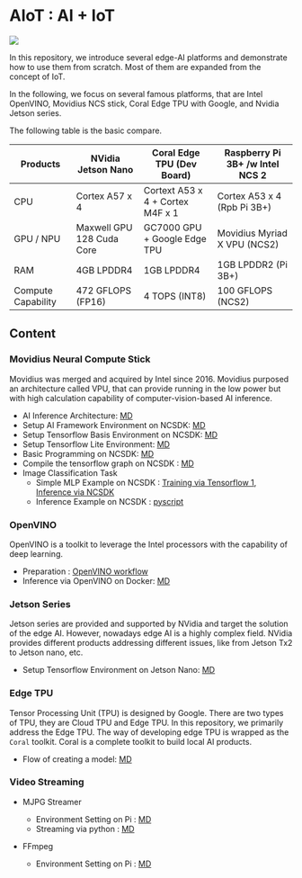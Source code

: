 # AIoT : AI + IoT

[![](https://img.shields.io/badge/doc-stable-green)](README.md)

In this repository, we introduce several edge-AI platforms and demonstrate how to use them from scratch. Most of them are expanded from the concept of IoT.

In the following, we focus on several famous platforms, that are Intel OpenVINO, Movidius NCS stick, Coral Edge TPU with Google, and Nvidia Jetson series.

The following table is the basic compare.

| Products | NVidia Jetson Nano | Coral Edge TPU (Dev Board) | Raspberry Pi 3B+ /w Intel NCS 2 |
| -- | -- | -- | -- |
| CPU | Cortex A57 x 4 | Cortext A53 x 4 + Cortex M4F x 1 | Cortex A53 x 4 (Rpb Pi 3B+) |
| GPU / NPU | Maxwell GPU 128 Cuda Core | GC7000 GPU + Google Edge TPU | Movidius Myriad X VPU (NCS2) |
| RAM | 4GB LPDDR4 | 1GB LPDDR4 | 1GB LPDDR2 (Pi 3B+) |
| Compute Capability | 472 GFLOPS (FP16) | 4 TOPS (INT8) | 100 GFLOPS (NCS2) |

## Content

### Movidius Neural Compute Stick

Movidius was merged and acquired by Intel since 2016. Movidius purposed an architecture called VPU, that can provide running in the low power but with high calculation capability of computer-vision-based AI inference.

* AI Inference Architecture: [MD](pi_movidius/AI_Inference_Architecture.md)
* Setup AI Framework Environment on NCSDK: [MD](pi_movidius/quickstart.md)
* Setup Tensorflow Basis Environment on NCSDK: [MD](pi_movidius/Tensorflow_Env.md)
* Setup Tensorflow Lite Environment: [MD](pi_movidius/TensorflowLite_RaspberryPi.md)
* Basic Programming on NCSDK: [MD](pi_movidius/basic_programming.md)
* Compile the tensorflow graph on NCSDK : [MD](pi_movidius/compile_movidius_graph.md)
* Image Classification Task
  * Simple MLP Example on NCSDK : [Training via Tensorflow 1](pi_movidius/SimpleMLP_Training.ipynb), [Inference via NCSDK](pi_movidius/SimpleMLP_Movidius.ipynb)
  * Inference Example on NCSDK : [pyscript](pi_movidius/inference.py)

### OpenVINO

OpenVINO is a toolkit to leverage the Intel processors with the capability of deep learning. 

* Preparation : [OpenVINO workflow](openvino/openvino_workflow.md)
* Inference via OpenVINO on Docker: [MD](openvino/inference_openvino_docker.md)
  
### Jetson Series

Jetson series are provided and supported by NVidia and target the solution of the edge AI. However, nowadays edge AI is a highly complex field. NVidia provides different products addressing different issues, like from Jetson Tx2 to Jetson nano, etc.

* Setup Tensorflow Environment on Jetson Nano: [MD](tx2/jetson_tx2_quickstart.md)

### Edge TPU

Tensor Processing Unit (TPU) is designed by Google. There are two types of TPU, they are Cloud TPU and Edge TPU. In this repository, we primarily address the Edge TPU. The way of developing edge TPU is wrapped as the `Coral` toolkit. Coral is a complete toolkit to build local AI products.

* Flow of creating a model: [MD](edgetpu/create_models.md)

### Video Streaming

* MJPG Streamer
  * Environment Setting on Pi : [MD](mjpg_streamer/quickstart.md)
  * Streaming via python : [MD](mjpg_streamer/video_streaming_using_python.md)

* FFmpeg
  * Environment Setting on Pi : [MD](ffmpeg/quickstart.md)

